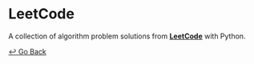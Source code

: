 # LeetCode
A collection of algorithm problem solutions from **[LeetCode](https://leetcode.com/problemset/)** with Python.

[↩️ Go Back](https://github.com/lisy0123/Study)
